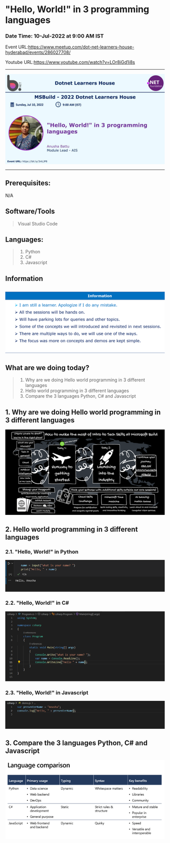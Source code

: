 # "Hello, World!" in 3 programming languages

### Date Time: 10-Jul-2022 at 9:00 AM IST

Event URL:https://www.meetup.com/dot-net-learners-house-hyderabad/events/286027708/

Youtube URL:https://www.youtube.com/watch?v=LOr8iGd1i8s

---

![Anusha|150x150](./Documents/Images/Anusha.PNG)

---

## Prerequisites:

N/A


## Software/Tools

> Visual Studio Code


## Languages:

> 1. Python
> 2. C#
> 3. Javascript


## Information

## ![Information | 100x100](./Documents/Images/Information.PNG)


## What are we doing today?

> 1. Why are we doing Hello world programming in 3 different languages
> 2. Hello world programming in 3 different languages
> 3. Compare the 3 languages Python, C# and Javascript



## 1. Why are we doing Hello world programming in 3 different languages

![Information | 100x100](./Documents/Images/Capture.PNG)



## 2. Hello world programming in 3 different languages

### 2.1. "Hello, World!" in Python

![HelloPython | 100x100](./Documents/Images/HelloPython.PNG)



### 2.2. "Hello, World!" in C#

![HelloCsharp | 100x100](./Documents/Images/HelloCsharp.PNG)



### 2.3. "Hello, World!" in Javascript

![HelloJavascript | 100x100](./Documents/Images/HelloJavascript.PNG)



## 3. Compare the 3 languages Python, C# and Javascript

![Compare | 100x100](./Documents/Images/Compare%203%20languages.PNG)


